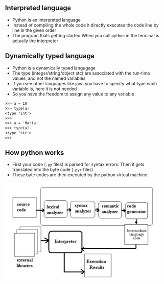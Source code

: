 ## Interpreted language ##
* Python is an interpreted language
* Instead of compiling the whole code it directly executes the code line by line in the given order
* The program thats getting started When you call `python` in the terminal is actually the interpreter

## Dynamically typed language ##
* Python is a dynamically typed langugage
* The type (integer/string/object etc) are associated with the run-time values, and not the named variables
* If you see other languages like java you have to specify what type each variable is, here it is not needed
* So you have the freedom to assign any value to any variable

```
>>> a = 10
>>> type(a)
<type 'int'>
>>> 
>>> a = 'Maria'
>>> type(a)
<type 'str'>
>>>
```

## How python works ##
* First your code (`.py` files) is parsed for syntax errors. Then it gets translated into the byte code (`.pyc` files)
* These byte codes are then executed by the python virtual machine

![Python Internals](https://raw.githubusercontent.com/akhilputhiry/python-for-maria/master/images/python_internals.png)
